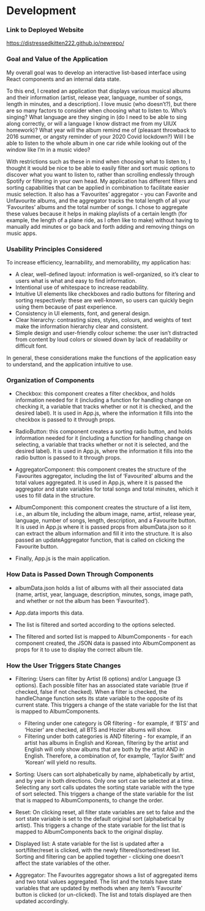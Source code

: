 # Development


### Link to Deployed Website
https://distressedkitten222.github.io/newrepo/


### Goal and Value of the Application
My overall goal was to develop an interactive list-based interface using React components and an internal data state.

To this end, I created an application that displays various musical albums and their information (artist, release year, language, number of songs, length in minutes, and a description). I love music (who doesn’t?), but there are so many factors to consider when choosing what to listen to. Who’s singing? What language are they singing in (do I need to be able to sing along correctly, or will a language I know distract me from my UIUX homework)? What year will the album remind me of (pleasant throwback to 2016 summer, or angsty reminder of your 2020 Covid lockdown?) Will I be able to listen to the whole album in one car ride while looking out of the window like I’m in a music video? 

With restrictions such as these in mind when choosing what to listen to, I thought it would be nice to be able to easily filter and sort music options to discover what you want to listen to, rather than scrolling endlessly through Spotify or filtering in your own head. My application has different filters and sorting capabilities that can be applied in combination to facilitate easier music selection. It also has a ‘Favourites’ aggregator - you can Favorite and Unfavourite albums, and the aggregator tracks the total length of all your ‘Favourites’ albums and the total number of songs. I chose to aggregate these values because it helps in making playlists of a certain length (for example, the length of a plane ride, as I often like to make) without having to manually add minutes or go back and forth adding and removing things on music apps. 


### Usability Principles Considered
To increase efficiency, learnability, and memorability, my application has:

- A clear, well-defined layout: information is well-organized, so it’s clear to users what is what and easy to find information.
- Intentional use of whitespace to increase readability.
- Intuitive UI elements like checkboxes and radio buttons for filtering and sorting respectively: these are well-known, so users can quickly begin using them because of past experience.
- Consistency in UI elements, font, and general design.
- Clear hierarchy: contrasting sizes, styles, colours, and weights of text make the information hierarchy clear and consistent.
- Simple design and user-friendly colour scheme: the user isn’t distracted from content by loud colors or slowed down by lack of readability or difficult font.

In general, these considerations make the functions of the application easy to understand, and the application intuitive to use.


### Organization of Components
- Checkbox: this component creates a filter checkbox, and holds information needed for it (including a function for handling change on checking it, a variable that tracks whether or not it is checked, and the desired label). It is used in App.js, where the information it fills into the checkbox is passed to it through props.

- RadioButton: this component creates a sorting radio button, and holds information needed for it (including a function for handling change on selecting, a variable that tracks whether or not it is selected, and the desired label). It is used in App.js, where the information it fills into the radio button is passed to it through props.

- AggregatorComponent: this component creates the structure of the Favourites aggregator, including the list of ‘Favourited’ albums and the total values aggregated. It is used in App.js, where it is passed the aggregator and state variables for total songs and total minutes, which it uses to fill data in the structure.

- AlbumComponent: this component creates the structure of a list item, i.e., an album tile, including the album image, name, artist, release year, language, number of songs, length, description, and a Favourite button. It is used in App.js where it is passed props from albumData.json so it can extract the album information and fill it into the structure. It is also passed an updateAggregator function, that is called on clicking the Favourite button.

- Finally, App.js is the main application.


### How Data is Passed Down Through Components
- albumData.json holds a list of albums with all their associated data (name, artist, year, language, description, minutes, songs, image path, and whether or not the album has been ‘Favourited’).

- App.data imports this data.

- The list is filtered and sorted according to the options selected.

- The filtered and sorted list is mapped to AlbumComponents - for each component created, the JSON data is passed into AlbumComponent as props for it to use to display the correct album tile.


### How the User Triggers State Changes
- Filtering: Users can filter by Artist (6 options) and/or Language (3 options). Each possible filter has an associated state variable (true if checked, false if not checked). When a filter is checked, the handleChange function sets its state variable to the opposite of its current state. This triggers a change of the state variable for the list that is mapped to AlbumComponents.
    - Filtering under one category is OR filtering - for example, if ‘BTS’ and ‘Hozier’ are checked, all BTS and Hozier albums will show.
    - Filtering under both categories is AND filtering - for example, if an artist has albums in English and Korean, filtering by the artist and English will only show albums that are both by the artist AND in English. Therefore, a combination of, for example, ‘Taylor Swift’ and ‘Korean’ will yield no results.

- Sorting: Users can sort alphabetically by name, alphabetically by artist, and by year in both directions. Only one sort can be selected at a time. Selecting any sort calls updates the sorting state variable with the type of sort selected. This triggers a change of the state variable for the list that is mapped to AlbumComponents, to change the order.

- Reset: On clicking reset, all filter state variables are set to false and the sort state variable is set to the default original sort (alphabetical by artist). This triggers a change of the state variable for the list that is mapped to AlbumComponents back to the original display.

- Displayed list: A state variable for the list is updated after a sort/filter/reset is clicked, with the newly filtered/sorted/reset list. Sorting and filtering can be applied together - clicking one doesn’t affect the state variables of the other.

- Aggregator: The Favourites aggregator shows a list of aggregated items and two total values aggregated. The list and the totals have state variables that are updated by methods when any item’s ‘Favourite’ button is clicked (or un-clicked). The list and totals displayed are then updated accordingly.
